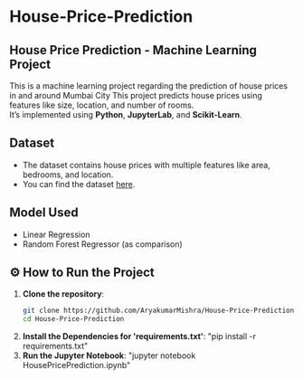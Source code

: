 # House-Price-Prediction

## House Price Prediction - Machine Learning Project

This is a machine learning project regarding the prediction of house prices in and around Mumbai City
This project predicts house prices using features like size, location, and number of rooms.  
It’s implemented using **Python**, **JupyterLab**, and **Scikit-Learn**.

## Dataset
- The dataset contains house prices with multiple features like area, bedrooms, and location.
- You can find the dataset [here](https://www.kaggle.com/datasets/kevinnadar22/mumbai-house-price-data-70k-entries).

## Model Used
- Linear Regression
- Random Forest Regressor (as comparison)

## ⚙️ How to Run the Project
1. **Clone the repository**:
   ```bash
   git clone https://github.com/AryakumarMishra/House-Price-Prediction.git
   cd House-Price-Prediction
3. **Install the Dependencies for 'requirements.txt'**:
   "pip install -r requirements.txt"
5. **Run the Jupyter Notebook**:
   "jupyter notebook HousePricePrediction.ipynb"
